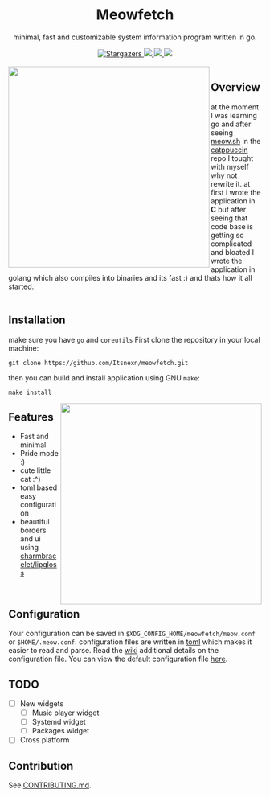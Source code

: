 <!-- Written by itsnexn -->
<div align="center">
  <div>
    <h1>Meowfetch</h1>
    <p>minimal, fast and customizable system information program written in go.</p>
  </div>
  <div>
    <a href="https://github.com/itsnexn/meowfetch/stargazers">
	<img alt="Stargazers" src="https://img.shields.io/github/stars/itsnexn/meowfetch?style=for-the-badge&color=a6e3a1&labelColor=302D41">
    </a>
    <a href="https://github.com/Itsnexn/meowfetch/issues">
      <img src="https://img.shields.io/github/issues/itsnexn/meowfetch?style=for-the-badge&color=f9e2af&logoColor=D9E0EE&labelColor=302D41">
    </a>
     <a href="https://github.com/Itsnexn/meowfetch/blob/master/LICENSE.txt">
      <img src="https://img.shields.io/github/license/itsnexn/meowfetch?style=for-the-badge&color=89b4fa&logoColor=D9E0EE&labelColor=302D41">
    </a>
    <a href="#">
      <img src="https://img.shields.io/github/workflow/status/itsnexn/meowfetch/Go?style=for-the-badge&color=cba6f7&logoColor=D9E0EE&labelColor=302D41">
    </a>
  </div>
</div>
<br>

<img align="left" width="400" src="https://raw.githubusercontent.com/Itsnexn/meowfetch/master/assets/default.png">

## Overview
at the moment I was learning go and after seeing [meow.sh](https://github.com/catppuccin/catppuccin/blob/main/resources/meow.sh) in the [catppuccin](https://github.com/catppuccin/catppuccin)
repo I tought with myself why not rewrite it. at first i wrote the application in **C** but after seeing that code base is getting so complicated and bloated I wrote the application in golang
which also compiles into binaries and its fast :) and thats how it all started.
<br>
<br>

## Installation
make sure you have `go` and `coreutils`
First clone the repository in your local machine:
```
git clone https://github.com/Itsnexn/meowfetch.git
```
then you can build and install application using GNU `make`:
```
make install
```

<img align="right" width="400" src="https://raw.githubusercontent.com/Itsnexn/meowfetch/master/assets/pride.png">

## Features
- Fast and minimal
- Pride mode :)
- cute little cat :^)
- toml based easy configuration
- beautiful borders and ui using [charmbracelet/lipgloss](https://github.com/charmbracelet/lipgloss)
<br>

## Configuration
Your configuration can be saved in `$XDG_CONFIG_HOME/meowfetch/meow.conf` or `$HOME/.meow.conf`.
configuration files are written in [toml](https://toml.io/) which makes it easier to read and parse.
Read the [wiki](https://github.com/Itsnexn/meowfetch/wiki) additional details on the configuration file.
You can view the default configuration file [here](/configs/meow.conf).

## TODO
- [ ] New widgets
  - [ ] Music player widget
  - [ ] Systemd widget
  - [ ] Packages widget
- [ ] Cross platform

## Contribution
See [CONTRIBUTING.md](https://github.com/Itsnexn/meowfetch/blob/master/CONTRIBUTING.md).
